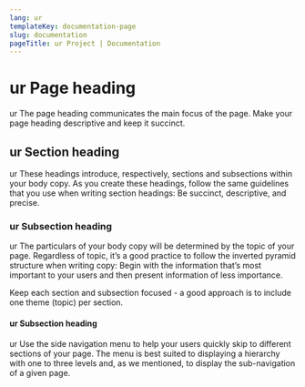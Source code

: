 ```yaml
---
lang: ur
templateKey: documentation-page
slug: documentation
pageTitle: ur Project | Documentation
---
```


# ur Page heading

<p class="usa-intro"> 
ur The page heading communicates the main focus of the page. Make your page heading descriptive and keep it succinct.
</p>

## ur Section heading

ur These headings introduce, respectively, sections and subsections within your body copy. As you create these headings, follow the same guidelines that you use when writing section headings: Be succinct, descriptive, and precise.

### ur Subsection heading

ur The particulars of your body copy will be determined by the topic of your page. Regardless of topic, it’s a good practice to follow the inverted pyramid structure when writing copy: Begin with the information that’s most important to your users and then present information of less importance.

Keep each section and subsection focused - a good approach is to include one theme (topic) per section.

#### ur Subsection heading

ur Use the side navigation menu to help your users quickly skip to different sections of your page. The menu is best suited to displaying a hierarchy with one to three levels and, as we mentioned, to display the sub-navigation of a given page.
